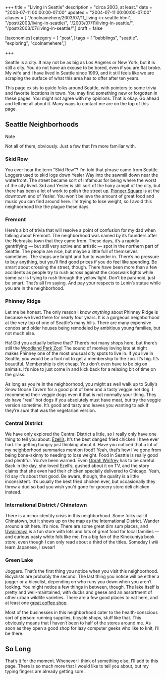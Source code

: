 +++
title = "Living in Seattle"
description = "circa 2003, at least."
date = "2003-07-11 00:00:00-07:00"
updated = "2004-07-11 00:00:00-07:00"
aliases = [ "/coolnamehere/2003/07/11_living-in-seattle.html", "/post/2003/living-in-seattle/", "/2003/07/11/living-in-seattle/", "/post/2003/07/living-in-seattle/",]
draft = false

[taxonomies]
category = [ "post",]
tags = [ "babblings", "seattle", "exploring", "coolnamehere",]

+++

Seattle is a city. It may not be as big as Los Angeles or New York, but
it is still a city. You do not have an excuse to be bored, even if you
are flat broke. My wife and I have lived in Seattle since 1999, and it
still feels like we are scraping the surface of what this area has to
offer after ten years.

This page exists to guide folks around Seattle, with pointers to some
trivia and favorite locations in town. You may find something new or
forgotten in these pages. You might not agree with my opinions. That is
okay. Go ahead and tell me all about it. Many ways to contact me are on
the top of this page.

## Seattle Neighborhoods

<aside class="admonition note">
<p class="admonition-title">Note</p>

  Not all of them, obviously. Just a few that I’m more familiar with.

</aside>

### Skid Row

You ever hear the term "Skid Row"? I’m told that phrase came from
Seattle. Loggers used to skid logs down Yesler Way into the sawmill down
near the waterfront. The street became sort of infamous for being where
the worst of the city lived. 3rd and Yesler is still sort of the hairy
armpit of the city, but there has been a lot of work to polish the
street up. [Pioneer Square](http://www.pioneersquare.org) is at the
downtown end of Yesler. You won’t believe the amount of great food and
music you can find around here. I’m trying to lose weight, so I avoid
this neighborhood like the plague these days.

### Fremont

Here’s a bit of trivia that will resolve a point of confusion for my dad
when talking about Fremont. The neighborhood was named by its founders
after the Nebraska town that they came from. These days, it’s a rapidly
gentrifying — but still very active and artistic — spot in the northern
part of Seattle. The people are nice, but maybe a little full of
themselves sometimes. The shops are bright and fun to wander in. There’s
no pressure to buy anything, but you’ll find good prices if you do feel
like spending. Be smart about crossing the street, though. There have
been more than a few accidents as people try to rush across against the
crosswalk lights while some car is trying to rush through the yellow
light. Don’t be paranoid, just be smart. That’s all I’m saying. And pay
your respects to Lenin’s statue while you are in the neighborhood.

### Phinney Ridge

Let me be honest. The only reason I know *anything* about Phinney Ridge
is because we lived there for nearly four years. It is a gorgeous
neighborhood at the very top of one of Seattle’s many hills. There are
many expensive condos and older houses being remodeled by ambitious
young families, but not much else.

Ha\! Did you actually believe that? There’s not many shops here, but
there’s still the [Woodland Park Zoo](http://www.zoo.org/)\! The sound
of monkey loving late at night makes Phinney one of the most unusual
city spots to live in. If you live in Seattle, you would be a fool not
to get a membership to the zoo. It’s big. It’s beautiful. Membership is
dirt cheap. You don’t even have to be big on animals. It’s nice to just
come in and kick back for a relaxing bit of time on the grass.

As long as you’re in the neighborhood, you might as well walk up to
Sully’s Snow Goose Tavern for a good pint of beer and a tasty veggie hot
dog. I recommend their veggie dogs even if that is not normally your
thing. They do have "real" hot dogs if you absolutely must have meat,
but try the veggie version sometime. It’s good and tasty and leaves you
wanting to ask if they’re *sure* that was the vegetarian version.

### Central District

We have only explored the Central District a little, so I really only
have one thing to tell you about:
[Ezell’s](http://www.ezellschicken.com/). It’s the best danged fried
chicken I have ever had. I’m getting hungry just thinking about it. Have
you noticed that a lot of my neighborhood summaries mention food? Yeah,
that’s how I’ve gone from being bone-skinny to needing to lose weight.
Food in Seattle is really good and plentiful. You’ve been warned. Even
[Oprah Winfrey](http://www.oprah.com/index.html) has to be careful. Back
in the day, she loved Ezell’s, gushed about it on TV, and the story
claims that she even had their chicken specially delivered to Chicago.
Yeah, I’d say it’s about that good. Be aware, though, the quality is a
little inconsistent. It’s usually the best fried chicken ever, but
occasionally they throw a dud so bad you wish you’d gone for grocery
store deli chicken instead.

### International District / Chinatown

There is a minor identity crisis in this neighborhood. Some folks call
it Chinatown, but it shows up on the map as the International District.
Wander around a bit here. It’s nice. There are some great dim sum
places, and [Uwajimaya](http://www.uwajimaya.com/) is a fun store with
lots and lots of great food for local families — and curious pasty white
folk like me. I’m a big fan of the Kinokuniya book store, even though I
can only read about a third of the titles. Someday I *will* learn
Japanese, I swear\!

### Green Lake

Joggers. That’s the first thing you notice when you visit this
neighborhood. Bicyclists are probably the second. The last thing you
notice will be either a jogger or a bicyclist, depending on who runs you
down when you aren’t looking. You might notice a few things in between,
though. The lake itself is pretty and well-maintained, with ducks and
geese and an assortment of other urban wildlife varieties. There are a
few good places to eat here, and at least one [great coffee
shop](http://thecoffeerevolution.com/).

Most of the businesses in this neighborhood cater to the
health-conscious sort of person: running supplies, bicycle shops, stuff
like that. This obviously means that I haven’t been to half of the
stores around me. As soon as they open a good shop for lazy computer
geeks who like to knit, I’ll be there.

## So Long

That’s it for the moment. Whenever I think of something else, I’ll add
to this page. There is so much more that I would like to tell you about,
but my typing fingers are already getting sore.